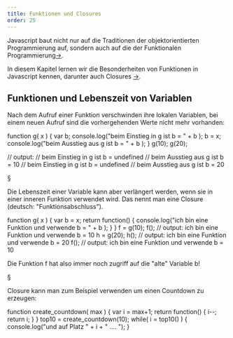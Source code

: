 ```yaml
---
title: Funktionen und Closures
order: 25
---
```


Javascript baut nicht nur auf die Traditionen der
objektorientierten Programmierung auf, sondern auch
auf die der Funktionalen Programmierung[&rarr;](http://de.wikipedia.org/wiki/Funktionale_Programmierung).

In diesem Kapitel lernen wir die Besonderheiten
von Funktionen in Javascript kennen, darunter
auch Closures [&rarr;](http://de.wikipedia.org/wiki/Closure).


## Funktionen und Lebenszeit von Variablen

Nach dem Aufruf einer Funktion verschwinden ihre lokalen Variablen,
bei einem neuen Aufruf sind die vorhergehenden Werte nicht mehr vorhanden:

<javascript caption="Lebenszeit einer Variable in einer Funktionen">
  function g( x ) {
    var b;
    console.log("beim Einstieg in g ist b = " + b );
    b = x;
    console.log("beim Ausstieg aus g ist b = " + b );
  }
  g(10);
  g(20);

  // output:
  // beim Einstieg in g ist b = undefined
  // beim Ausstieg aus g ist b = 10
  // beim Einstieg in g ist b = undefined
  // beim Ausstieg aus g ist b = 20
</javascript>

§

Die Lebenszeit einer Variable kann aber verlängert werden, wenn sie in einer
inneren Funktion verwendet wird. Das nennt man eine Closure (deutsch: "Funktionsabschluss").

<javascript caption="Closure verlängert die Lebenszeit einer Variable in einer Funktionen">
  function g( x ) {
    var b = x;
    return function() {
      console.log("ich bin eine Funktion und verwende b = " + b );
    }
  }
  f = g(10);
  f();
  // output: ich bin eine Funktion und verwende b = 10
  h = g(20);
  h();
  // output: ich bin eine Funktion und verwende b = 20
  f();
  // output: ich bin eine Funktion und verwende b = 10
</javascript>

Die Funktion f hat also immer noch zugriff auf die "alte" Variable b!

§

Closure kann man zum Beispiel verwenden um einen Countdown zu erzeugen:

<javascript caption="Erzeuge eine Countdown-Funktion">
  function create_countdown( max ) {
    var i = max+1;
    return function() {
      i--;
      return i;
    }
  } 
  top10 = create_countdown(10);
  while( i = top10() ) {
    console.log("und auf Platz " + i + " .... ");
  }
</javascript>


